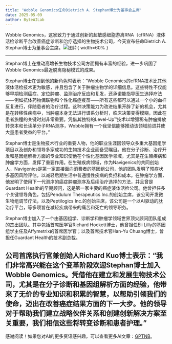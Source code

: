 ```yaml
---
title: 'Wobble Genomics任命Dietrich A. Stephan博士为董事会主席'
date: 2025-05-09
author: ByteAILab
---
```


Wobble Genomics，这家致力于通过创新的超敏感细胞游离RNA（cfRNA）液体活检诊断平台改善癌症诊断和治疗选择的生物技术公司，今天宣布任命Dietrich A. Stephan博士为董事会主席。![图片](https://ai-techpark.com/wp-content/uploads/Wobble-Genomics.jpg){ width=60% }

---
Stephan博士在推动高增长生物技术公司方面拥有丰富的经验，进一步巩固了Wobble Genomics最近脱离隐秘模式的成果。

Stephan博士在谈到他的新角色时表示：“Wobble Genomics的cfRNA技术比其他液体活检技术更为敏感，并且包含了关于肿瘤生物学的详细信息。这些特性不仅能够早期检测癌症、定位肿瘤、监测治疗反应和复发，还承诺能指导医生选择疗法——例如抗体药物偶联物和个性化癌症疫苗——所有这些都可以通过一个小的血样反复进行，伴随患者的治疗过程。这种决策能力为改进结果开辟了新的机会，尤其是在转移性疾病中，当肿瘤本身无法进行谱系分析时，临床决策变得模糊，因此在患者旅程的关键时刻非常重要。凭借其独特的Level-Up™技术以增强稀有肿瘤排放转录本和长读单分子RNA测序，Wobble拥有一个我坚信能够推动该领域前进并使大量患者受益的平台。”

Stephan博士是生物技术行业的重要人物，他的职业生涯因领导众多重大基因组学项目以及创办和领导多家成功的生物技术企业而备受瞩目。他在分子诊断、治疗开发和基因组解析方面的专业知识使他在个性化基因医学领域，尤其是在生殖疾病和肿瘤学方面，发挥了重要作用。在生殖疾病领域，作为Navigenics的共同创始人，Navigenics是第一家直接面向消费者的基因组公司，他的团队发明了预症状多基因风险评估，以减轻后期生活中普通慢性疾病的负担和成本。在肿瘤学方面，他发明了使用下一代测序的癌症肿瘤测序及后续治疗选择的方法，并且曾是Guardant Health的早期顾问，这是第一家主要的癌症液体活检公司。他曾担任多个关键领导角色，包括Pendulum Therapeutics Inc.的创始主席，该公司开发微生物组调节疗法，以及Peptilogics Inc.的创始主席，该公司是一个以AI驱动的肽治疗平台，等多项旨在减轻疾病带来的痛苦和死亡的领导职务。

Stephan博士加入了一个由基因组学、诊断学和肿瘤学领域世界顶尖顾问团队组成的杰出团队。其中包括首席医学官Richard Hockett博士，他曾担任Eli Lilly的基因组学主任及Affymetrix的首席医学官；以及首席技术官Han-Yu Chuang博士，曾担任Guardant Health的技术副总裁。

公司首席执行官兼创始人Richard Kuo博士表示：“我们非常高兴能在这个变革阶段欢迎Stephan博士加入Wobble Genomics。凭借他在建立和发展生物技术公司，尤其是在分子诊断和基因组解析方面的经验，他带来了无价的专业知识和积累的智慧，以帮助引领我们的使命，迈出在改善癌症结果方面的下一大步。他的领导对于帮助我们建立战略伙伴关系和创建创新解决方案至关重要，我们相信这些将转变诊断和患者护理。”
---
感谢阅读！如果您对AI的更多资讯感兴趣，可以查看更多AI文章：[GPTNB](https://gptnb.com)。